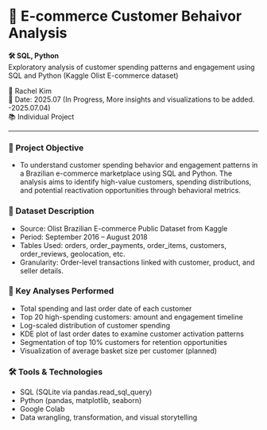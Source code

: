 # 🛒 E-commerce Customer Behaivor Analysis
**🛠️ SQL, Python**  
Exploratory analysis of customer spending patterns and engagement using SQL and Python (Kaggle Olist E-commerce dataset)
<br>

📎 Rachel Kim  
📅 Date: 2025.07 (In Progress, More insights and visualizations to be added. -2025.07.04)  
📚 Individual Project
<br>

---

### 📂 Project Objective
- To understand customer spending behavior and engagement patterns in a Brazilian e-commerce marketplace using SQL and Python. The analysis aims to identify high-value customers, spending distributions, and potential reactivation opportunities through behavioral metrics.  

### 📂 Dataset Description
- Source: Olist Brazilian E-commerce Public Dataset from Kaggle  
- Period: September 2016 – August 2018  
- Tables Used: orders, order_payments, order_items, customers, order_reviews, geolocation, etc.  
- Granularity: Order-level transactions linked with customer, product, and seller details.  

### 📂 Key Analyses Performed
- Total spending and last order date of each customer  
- Top 20 high-spending customers: amount and engagement timeline
- Log-scaled distribution of customer spending
- KDE plot of last order dates to examine customer activation patterns
- Segmentation of top 10% customers for retention opportunities
- Visualization of average basket size per customer (planned)

### 🛠️ Tools & Technologies
- SQL (SQLite via pandas.read_sql_query)
- Python (pandas, matplotlib, seaborn)
- Google Colab
- Data wrangling, transformation, and visual storytelling
